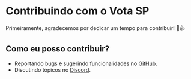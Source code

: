 # Contribuindo com o Vota SP

Primeiramente, agradecemos por dedicar um tempo para contribuir! :tada::+1:

## Como eu posso contribuir?

* Reportando bugs e sugerindo funcionalidades no [GitHub](https://github.com/Minhacps/votasp/projects).
* Discutindo tópicos no [Discord](https://discord.gg/GFBTFC4).
